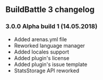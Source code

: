## BuildBattle 3 changelog

### 3.0.0 Alpha build 1 (14.05.2018)
* Added arenas.yml file
* Reworked language manager
* Added locales support
* Added plugin's license
* Added plugin's issue template
* StatsStorage API reworked